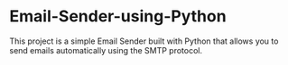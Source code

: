# Email-Sender-using-Python
This project is a simple Email Sender built with Python that allows you to send emails automatically using the SMTP protocol.
